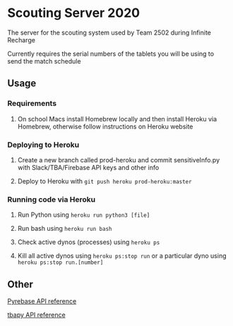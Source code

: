 # Scouting Server 2020

The server for the scouting system used by Team 2502 during Infinite Recharge


Currently requires the serial numbers of the tablets you will be using to send the match schedule


## Usage

### Requirements
1. On school Macs install Homebrew locally and then install Heroku via Homebrew, otherwise follow instructions on Heroku website

### Deploying to Heroku

1. Create a new branch called prod-heroku and commit sensitiveInfo.py with Slack/TBA/Firebase API keys and other info

2. Deploy to Heroku with `git push heroku prod-heroku:master`

### Running code via Heroku

1. Run Python using `heroku run python3 [file]`

2. Run bash using `heroku run bash`

3. Check active dynos (processes) using `heroku ps`

4. Kill all active dynos using `heroku ps:stop run` or a particular dyno using `heroku ps:stop run.[number]`

## Other

[Pyrebase API reference](https://github.com/thisbejim/Pyrebase)

[tbapy API reference](https://github.com/AndrewLester/tbapy)
